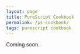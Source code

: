 ```yaml
---
layout: page
title: PureScript Cookbook
permalink: /ps-cookbook/
tags: purescript cookbook
---
```


Coming soon.
